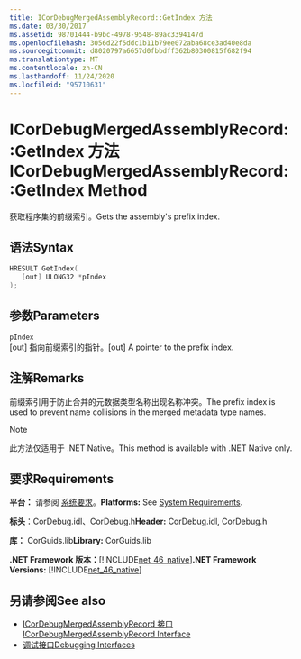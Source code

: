 ```yaml
---
title: ICorDebugMergedAssemblyRecord::GetIndex 方法
ms.date: 03/30/2017
ms.assetid: 98701444-b9bc-4978-9548-89ac3394147d
ms.openlocfilehash: 3056d22f5ddc1b11b79ee072aba68ce3ad40e8da
ms.sourcegitcommit: d8020797a6657d0fbbdff362b80300815f682f94
ms.translationtype: MT
ms.contentlocale: zh-CN
ms.lasthandoff: 11/24/2020
ms.locfileid: "95710631"
---
```

# <a name="icordebugmergedassemblyrecordgetindex-method"></a><span data-ttu-id="7d1e9-102">ICorDebugMergedAssemblyRecord::GetIndex 方法</span><span class="sxs-lookup"><span data-stu-id="7d1e9-102">ICorDebugMergedAssemblyRecord::GetIndex Method</span></span>

<span data-ttu-id="7d1e9-103">获取程序集的前缀索引。</span><span class="sxs-lookup"><span data-stu-id="7d1e9-103">Gets the assembly's prefix index.</span></span>  
  
## <a name="syntax"></a><span data-ttu-id="7d1e9-104">语法</span><span class="sxs-lookup"><span data-stu-id="7d1e9-104">Syntax</span></span>  
  
```cpp  
HRESULT GetIndex(  
   [out] ULONG32 *pIndex  
);  
```  
  
## <a name="parameters"></a><span data-ttu-id="7d1e9-105">参数</span><span class="sxs-lookup"><span data-stu-id="7d1e9-105">Parameters</span></span>  

 `pIndex`  
 <span data-ttu-id="7d1e9-106">[out] 指向前缀索引的指针。</span><span class="sxs-lookup"><span data-stu-id="7d1e9-106">[out] A pointer to the prefix index.</span></span>  
  
## <a name="remarks"></a><span data-ttu-id="7d1e9-107">注解</span><span class="sxs-lookup"><span data-stu-id="7d1e9-107">Remarks</span></span>  

 <span data-ttu-id="7d1e9-108">前缀索引用于防止合并的元数据类型名称出现名称冲突。</span><span class="sxs-lookup"><span data-stu-id="7d1e9-108">The prefix index is used to prevent name collisions in the merged metadata type names.</span></span>  
  
> [!NOTE]
> <span data-ttu-id="7d1e9-109">此方法仅适用于 .NET Native。</span><span class="sxs-lookup"><span data-stu-id="7d1e9-109">This method is available with .NET Native only.</span></span>  
  
## <a name="requirements"></a><span data-ttu-id="7d1e9-110">要求</span><span class="sxs-lookup"><span data-stu-id="7d1e9-110">Requirements</span></span>  

 <span data-ttu-id="7d1e9-111">**平台：** 请参阅 [系统要求](../../get-started/system-requirements.md)。</span><span class="sxs-lookup"><span data-stu-id="7d1e9-111">**Platforms:** See [System Requirements](../../get-started/system-requirements.md).</span></span>  
  
 <span data-ttu-id="7d1e9-112">**标头**：CorDebug.idl、CorDebug.h</span><span class="sxs-lookup"><span data-stu-id="7d1e9-112">**Header:** CorDebug.idl, CorDebug.h</span></span>  
  
 <span data-ttu-id="7d1e9-113">**库：** CorGuids.lib</span><span class="sxs-lookup"><span data-stu-id="7d1e9-113">**Library:** CorGuids.lib</span></span>  
  
 <span data-ttu-id="7d1e9-114">**.NET Framework 版本：**[!INCLUDE[net_46_native](../../../../includes/net-46-native-md.md)]</span><span class="sxs-lookup"><span data-stu-id="7d1e9-114">**.NET Framework Versions:** [!INCLUDE[net_46_native](../../../../includes/net-46-native-md.md)]</span></span>  
  
## <a name="see-also"></a><span data-ttu-id="7d1e9-115">另请参阅</span><span class="sxs-lookup"><span data-stu-id="7d1e9-115">See also</span></span>

- [<span data-ttu-id="7d1e9-116">ICorDebugMergedAssemblyRecord 接口</span><span class="sxs-lookup"><span data-stu-id="7d1e9-116">ICorDebugMergedAssemblyRecord Interface</span></span>](icordebugmergedassemblyrecord-interface.md)
- [<span data-ttu-id="7d1e9-117">调试接口</span><span class="sxs-lookup"><span data-stu-id="7d1e9-117">Debugging Interfaces</span></span>](debugging-interfaces.md)

